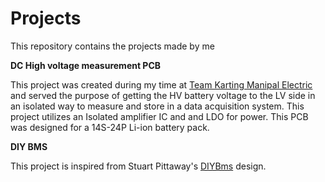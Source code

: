 # Projects
This repository contains the projects made by me


**DC High voltage measurement PCB**

This project was created during my time at [Team Karting Manipal Electric](https://www.instagram.com/teamkartingmanipal/) and served the purpose of getting the HV battery voltage to the LV side in an isolated way to measure and store in a data acquisition system. This project utilizes an Isolated amplifier IC and and LDO for power. This PCB was designed for a 14S-24P Li-ion battery pack.

**DIY BMS**

This project is inspired from Stuart Pittaway's [DIYBms](https://github.com/stuartpittaway/diyBMS) design.
